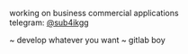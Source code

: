 working on business commercial applications  
telegram: [@sub4ikgg](https://t.me/sub4ikgg)

~ develop whatever you want
~ gitlab boy

<!---
Sub4ikGG/Sub4ikGG is a ✨ special ✨ repository because its `README.md` (this file) appears on your GitHub profile.
You can click the Preview link to take a look at your changes.
--->
